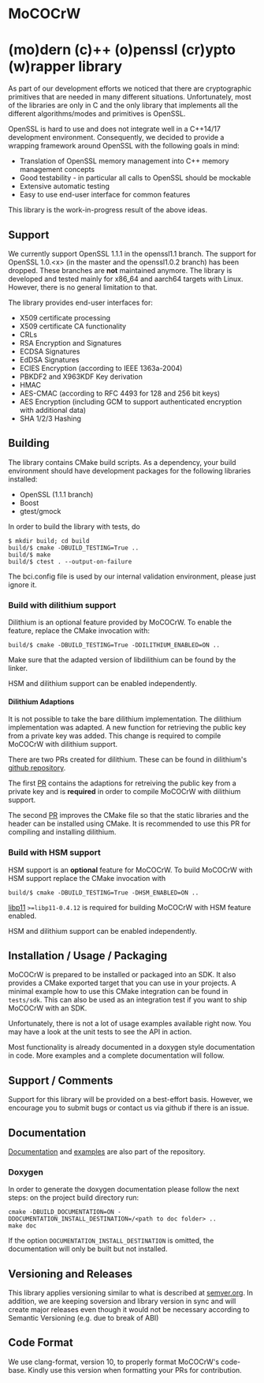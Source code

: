 MoCOCrW
===================================================

(mo)dern (c)++ (o)penssl (cr)ypto (w)rapper library
===================================================

As part of our development efforts we noticed that there are cryptographic
primitives that are needed in many different situations. Unfortunately,
most of the libraries are only in C and the only library that implements all
the different algorithms/modes and primitives is OpenSSL.

OpenSSL is hard to use and does not integrate well in a C++14/17 development
environment. Consequently, we decided to provide a wrapping framework around
OpenSSL with the following goals in mind:
 * Translation of OpenSSL memory management into C++ memory management concepts
 * Good testability - in particular all calls to OpenSSL should be mockable
 * Extensive automatic testing
 * Easy to use end-user interface for common features

This library is the work-in-progress result of the above ideas.

## Support
We currently support OpenSSL 1.1.1 in the openssl1.1 branch. The support for
OpenSSL 1.0.\<x\> (in the master and the openssl1.0.2 branch) has been dropped. These
branches are **not** maintained anymore. The library is developed and tested mainly for
x86_64 and aarch64 targets with Linux. However, there is no general limitation to that.


The library provides end-user interfaces for:
 * X509 certificate processing
 * X509 certificate CA functionality
 * CRLs
 * RSA Encryption and Signatures
 * ECDSA Signatures
 * EdDSA Signatures
 * ECIES Encryption (according to IEEE 1363a-2004)
 * PBKDF2 and X963KDF Key derivation
 * HMAC
 * AES-CMAC (according to RFC 4493 for 128 and 256 bit keys)
 * AES Encryption (including GCM to support authenticated encryption with additional data)
 * SHA 1/2/3 Hashing

## Building

The library contains CMake build scripts. As a dependency, your build environment should
have development packages for the following libraries installed:
 * OpenSSL (1.1.1 branch)
 * Boost
 * gtest/gmock

In order to build the library with tests, do
```
$ mkdir build; cd build
build/$ cmake -DBUILD_TESTING=True ..
build/$ make
build/$ ctest . --output-on-failure
```

The bci.config file is used by our internal validation environment, please just ignore it.

### Build with dilithium support

Dilithium is an optional feature provided by MoCOCrW. To enable the feature,
replace the CMake invocation with:
```
build/$ cmake -DBUILD_TESTING=True -DDILITHIUM_ENABLED=ON ..
```

Make sure that the adapted version of libdilithium can be found by the linker.

HSM and dilithium support can be enabled independently.

#### Dilithium Adaptions

It is not possible to take the bare dilithium implementation. The dilithium implementation was
adapted. A new function for retrieving the public key from a private key was added. This change is
required to compile MoCOCrW with dilithium support.

There are two PRs created for dilithium. These can be found in dilithium's [github
repository](https://github.com/pq-crystals/dilithium/).

The first [PR](https://github.com/pq-crystals/dilithium/pull/68) contains the adaptions for
retreiving the public key from a private key and is **required** in order to compile MoCOCrW with
dilithium support.

The second [PR](https://github.com/pq-crystals/dilithium/pull/69) improves the CMake file so that
the static libraries and the header can be installed using CMake. It is recommended to use this PR
for compiling and installing dilithium.

### Build with HSM support

HSM support is an **optional** feature for MoCOCrW. To build MoCOCrW with HSM support replace the
CMake invocation with
```
build/$ cmake -DBUILD_TESTING=True -DHSM_ENABLED=ON ..
```

[libp11](https://github.com/OpenSC/libp11/) `>=libp11-0.4.12` is required for building MoCOCrW with
HSM feature enabled.

HSM and dilithium support can be enabled independently.

## Installation / Usage / Packaging

MoCOCrW is prepared to be installed or packaged into an SDK. It also provides a CMake
exported target that you can use in your projects. A minimal example how to use this CMake
integration can be found in `tests/sdk`. This can also be used as an integration test if you
want to ship MoCOCrW with an SDK.

Unfortunately, there is not a lot of usage examples available right now. You may have a look
at the unit tests to see the API in action.

Most functionality is already documented in a doxygen style documentation in code.
More examples and a complete documentation will follow.

## Support / Comments

Support for this library will be provided on a best-effort basis. However, we encourage
you to submit bugs or contact us via github if there is an issue.

## Documentation

[Documentation](doc/examples/) and [examples](examples) are also part of the repository.

### Doxygen

In order to generate the doxygen documentation please follow the next steps:
on the project build directory run:

```
cmake -DBUILD_DOCUMENTATION=ON -DDOCUMENTATION_INSTALL_DESTINATION=/<path to doc folder> ..
make doc
```

If the option `DOCUMENTATION_INSTALL_DESTINATION` is omitted, the documentation will only be built
but not installed.

## Versioning and Releases
This library applies versioning similar to what is described at [semver.org](https://semver.org).
In addition, we are keeping soversion and library version in sync and will create major releases
even though it would not be necessary according to Semantic Versioning (e.g. due to break of ABI)

## Code Format

We use clang-format, version 10, to properly format MoCOCrW's code-base. Kindly use this version
when formatting your PRs for contribution.
